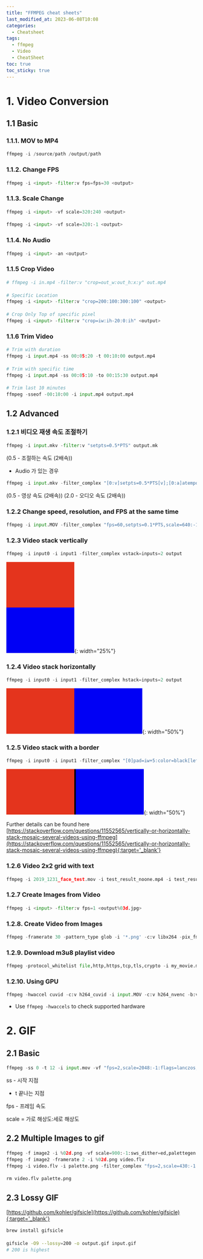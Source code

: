 ```yaml
---
title: "FFMPEG cheat sheets"
last_modified_at: 2023-06-08T10:08
categories:
  - Cheatsheet
tags:
  - ffmpeg
  - Video
  - CheatSheet
toc: true
toc_sticky: true
---
```


# 1. Video Conversion

## 1.1 Basic

### 1.1.1. MOV to MP4

```python
ffmpeg -i /source/path /output/path
```

### 1.1.2. Change FPS

```python
ffmpeg -i <input> -filter:v fps=fps=30 <output>
```

### 1.1.3. Scale Change

```python
ffmpeg -i <input> -vf scale=320:240 <output>

ffmpeg -i <input> -vf scale=320:-1 <output>
```

### 1.1.4. No Audio

```python
ffmpeg -i <input> -an <output>
```

### 1.1.5 Crop Video

```python
# ffmpeg -i in.mp4 -filter:v "crop=out_w:out_h:x:y" out.mp4

# Specific Location
ffmpeg -i <input> -filter:v "crop=200:100:300:100" <output>

# Crop Only Top of specific pixel
ffmpeg -i <input> -filter:v "crop=iw:ih-20:0:ih" <output>

```

### 1.1.6 Trim Video

```python
# Trim with duration
ffmpeg -i input.mp4 -ss 00:05:20 -t 00:10:00 output.mp4

# Trim with specific time
ffmpeg -i input.mp4 -ss 00:05:10 -to 00:15:30 output.mp4

# Trim last 10 minutes
ffmpeg -sseof -00:10:00 -i input.mp4 output.mp4
```

## 1.2 Advanced

### 1.2.1 비디오 재생 속도 조절하기

```python
ffmpeg -i input.mkv -filter:v "setpts=0.5*PTS" output.mk
```
(0.5 - 조절하는 속도 (2배속))

* Audio 가 있는 경우
```python
ffmpeg -i input.mkv -filter_complex "[0:v]setpts=0.5*PTS[v];[0:a]atempo=2.0[a]" -map "[v]" -map "[a]" output.mkv
```

(0.5 - 영상 속도 (2배속))
(2.0 - 오디오 속도 (2배속))

### 1.2.2 Change speed, resolution, and FPS at the same time
```python
ffmpeg -i input.MOV -filter_complex "fps=60,setpts=0.1*PTS,scale=640:-1;atempo=10.0" output.mp4
```

### 1.2.3 Video stack vertically

```python
ffmpeg -i input0 -i input1 -filter_complex vstack=inputs=2 output
```

![Stack vertical](/assets/images/2022-03-07-ffmpeg-cheat-sheet/03_top_bottom.png){: width="25%"}

### 1.2.4 Video stack horizontally

```python
ffmpeg -i input0 -i input1 -filter_complex hstack=inputs=2 output
```

![Stack vertical](/assets/images/2022-03-07-ffmpeg-cheat-sheet/01_left_right.png){: width="50%"}

### 1.2.5 Video stack with a border

```python
ffmpeg -i input0 -i input1 -filter_complex "[0]pad=iw+5:color=black[left];[left][1]hstack=inputs=2" output
```

![Stack vertical](/assets/images/2022-03-07-ffmpeg-cheat-sheet/02_left_right_border.png){: width="50%"}

Further details can be found here [https://stackoverflow.com/questions/11552565/vertically-or-horizontally-stack-mosaic-several-videos-using-ffmpeg](https://stackoverflow.com/questions/11552565/vertically-or-horizontally-stack-mosaic-several-videos-using-ffmpeg){:target='_blank'}

### 1.2.6 Video 2x2 grid with text

```python
ffmpeg -i 2019_1231_face_test.mov -i test_result_noone.mp4 -i test_result_light_DSFD.mp4 -i test_result_DSFD.mp4 -filter_complex "[0]drawtext=text='(Original)':borderw=5:bordercolor='WhiteSmoke':fontsize=100:x=w-text_w-10:y=h-text_h-20[v0]; [1]drawtext=text='(Noone video)':borderw=5:bordercolor='WhiteSmoke':fontsize=100:x=10:y=h-text_h-30[v1]; [2]drawtext=text='(lightDSFD)':borderw=5:bordercolor='WhiteSmoke':fontsize=100:x=w-text_w-10:y=20[v2]; [3]drawtext=text='(DSFD)':borderw=5:bordercolor='WhiteSmoke':fontsize=100:x=10:y=20[v3]; [v0][v1][v2][v3]xstack=inputs=4:layout=0_0|w0_0|0_h0|w0_h0[v]" -map "[v]" output_grid.mp4
```

### 1.2.7 Create Images from Video

```python
ffmpeg -i <input> -filter:v fps=1 <output%03d.jpg>
```

### 1.2.8. Create Video from Images

```python
ffmpeg -framerate 30 -pattern_type glob -i '*.png' -c:v libx264 -pix_fmt yuv420p out.mp4
```

### 1.2.9. Download m3u8 playlist video

```python
ffmpeg -protocol_whitelist file,http,https,tcp,tls,crypto -i my_movie.m3u8 -c copy my_movie.mp4
```

### 1.2.10. Using GPU

```python
ffmpeg -hwaccel cuvid -c:v h264_cuvid -i input.MOV -c:v h264_nvenc -b:v 10240k output.mp4
```

- Use `ffmpeg -hwaccels` to check supported hardware


# 2. GIF

## 2.1 Basic

```python
ffmpeg -ss 0 -t 12 -i input.mov -vf "fps=2,scale=2048:-1:flags=lanczos,split[s0][s1];[s0]palettegen[p];[s1][p]paletteuse" -loop 0 output.gif
```

ss - 시작 지점

- t 끝나는 지점

fps - 프레임 속도

scale = 가로 해상도:세로 해상도

## 2.2 Multiple Images to gif

```python
ffmpeg -f image2 -i %02d.png -vf scale=900:-1:sws_dither=ed,palettegen palette.png
ffmpeg -f image2 -framerate 2 -i %02d.png video.flv
ffmpeg -i video.flv -i palette.png -filter_complex "fps=2,scale=430:-1:flags=lanczos[x];[x][1:v]paletteuse" out.gif

rm video.flv palette.png
```

## 2.3 Lossy GIF

[https://github.com/kohler/gifsicle](https://github.com/kohler/gifsicle){:target='_blank'}

```bash
brew install gifsicle

gifsicle -O9 --lossy=200 -o output.gif input.gif
# 200 is highest
```
